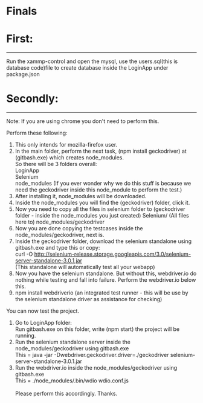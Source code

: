 # Finals<br />
# First:<br />
------
Run the xammp-control and open the mysql, use the users.sql(this is database code)file to create database inside the LoginApp under package.json

# Secondly:<br />
------
Note: If you are using chrome you don't need to perform this.<br />

Perform these following:<br />

1.  This only intends for mozilla-firefox user.<br />
2.  In the main folder, perform the next task, (npm install geckodriver) at (gitbash.exe) which creates node_modules.<br />
    So there will be 3 folders overall:<br />
    LoginApp<br />
    Selenium<br />
    node_modules (If you ever wonder why we do this stuff is because we need the geckodriver inside this node_module to perform the test.)<br />
2.  After installing it, node_modules will be downloaded.<br />
3.  Inside the node_modules you will find the (geckodriver) folder, click it.<br />
4.  Now you need to copy all the files in selenium folder to (geckodriver folder - inside the node_modules you just created)
    Selenium/ (All files here to) node_modules/geckodriver<br />
5.  Now you are done copying the testcases inside the node_modules/geckodriver, next is.<br />
6.  Inside the geckodriver folder, download the selenium standalone using gitbash.exe and type this or copy:<br />
    curl -O http://selenium-release.storage.googleapis.com/3.0/selenium-server-standalone-3.0.1.jar<br />
    (This standalone will automatically test all your webapp)<br />
7.  Now you have the selenium standalone. But without this, webdriver.io do nothing while testing and fall into failure. Perform the webdriver.io below this.<br />
8.  npm install webdriverio (an integrated test runner - this will be use by the selenium standalone driver as assistance for checking)<br />

You can now test the project.<br />

1.  Go to LoginApp folder:<br />
    Run gitbash.exe on this folder, write (npm start) the project will be running.<br />
2.  Run the selenium standalone server inside the node_modules/geckodriver using gitbash.exe<br />
    This = java -jar -Dwebdriver.geckodriver.driver=./geckodriver selenium-server-standalone-3.0.1.jar<br />
3.  Run the webdriver.io inside the node_modules/geckodriver using gitbash.exe<br />
    This = ./node_modules/.bin/wdio wdio.conf.js<br />
    <br />
    Please perform this accordingly. Thanks.


